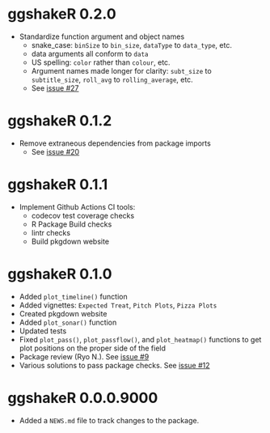 # ggshakeR 0.2.0

* Standardize function argument and object names
  * snake_case: `binSize` to `bin_size`, `dataType` to `data_type`, etc.
  * data arguments all conform to `data` 
  * US spelling: `color` rather than `colour`, etc.
  * Argument names made longer for clarity: `subt_size` to `subtitle_size`, `roll_avg` to `rolling_average`, etc.
  * See [issue #27](https://github.com/abhiamishra/ggshakeR/issues/27;)

# ggshakeR 0.1.2

* Remove extraneous dependencies from package imports
  * See [issue #20](https://github.com/abhiamishra/ggshakeR/issues/20)

# ggshakeR 0.1.1

* Implement Github Actions CI tools:
  * codecov test coverage checks
  * R Package Build checks
  * lintr checks
  * Build pkgdown website

# ggshakeR 0.1.0 

* Added `plot_timeline()` function
* Added vignettes: `Expected Treat`, `Pitch Plots`, `Pizza Plots`
* Created pkgdown website
* Added `plot_sonar()` function
* Updated tests
* Fixed `plot_pass()`, `plot_passflow()`, and `plot_heatmap()` functions to get plot positions on the proper side of the field
* Package review (Ryo N.). See [issue #9](https://github.com/abhiamishra/ggshakeR/issues/9)
* Various solutions to pass package checks. See [issue #12](https://github.com/abhiamishra/ggshakeR/issues/12)


# ggshakeR 0.0.0.9000

* Added a `NEWS.md` file to track changes to the package.
